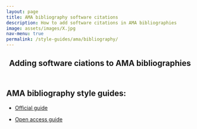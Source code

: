 ```yaml
---
layout: page
title: AMA bibliography software citations
description: How to add software citations in AMA bibliographies
image: assets/images/X.jpg
nav-menu: true
permalink: /style-guides/ama/bibliography/
---
```

<!-- Main -->
<div id="main" class="alt">

<!-- One -->
<section id="one">
	<div class="inner">
		<header class="major">
			<h1>Adding software ciations to AMA bibliographies</h1>
		</header>

<!-- Content -->
<h2 id="content">AMA bibliography style guides:</h2>
<div class="row">
	<div class="6u 12u$(small)">
		<ul class="actions">
			<li><a href="https://www.amamanualofstyle.com/view/10.1093/jama/9780190246556.001.0001/med-9780190246556-chapter-3-div2-118" class="button big">Official guide</a></li>
		</ul>
	</div>
	<div class="6u$ 12u$(small)">
		<ul class="actions">
			<li><a href="https://libguides.ecu.edu/c.php?g=1145002&p=8359973" class="button big">Open access guide</a></li>
		</ul>
	</div>

</div>

</div>
